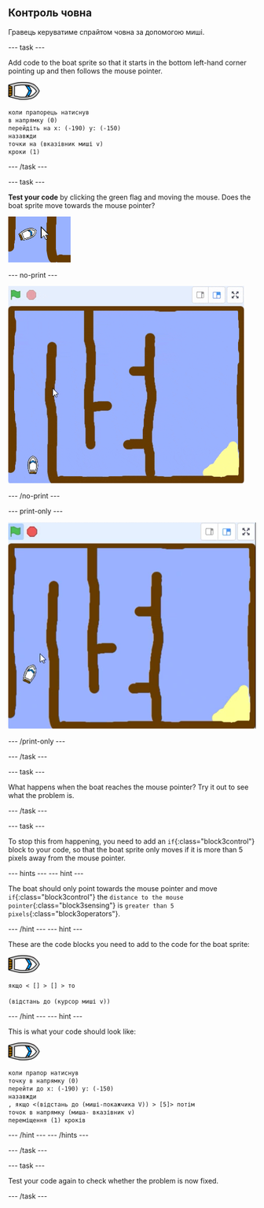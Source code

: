 ## Контроль човна

Гравець керуватиме спрайтом човна за допомогою миші.

\--- task \---

Add code to the boat sprite so that it starts in the bottom left-hand corner pointing up and then follows the mouse pointer.

![boat-sprite](images/boat_resize.png)

```blocks3
коли прапорець натиснув
в напрямку (0)
перейдіть на x: (-190) y: (-150)
назавжди
точки на (вказівник миші v)
кроки (1)
```

\--- /task \---

\--- task \---

**Test your code** by clicking the green flag and moving the mouse. Does the boat sprite move towards the mouse pointer?

![screenshot](images/boat-mouse.png)

\--- no-print \---

![screenshot](images/boat-pointer-test-anim.gif)

\--- /no-print \---

\--- print-only \---

![screenshot](images/boat-pointer-test-anim.png)

\--- /print-only \---

\--- /task \---

\--- task \---

What happens when the boat reaches the mouse pointer? Try it out to see what the problem is.

\--- /task \---

\--- task \---

To stop this from happening, you need to add an `if`{:class="block3control"} block to your code, so that the boat sprite only moves if it is more than 5 pixels away from the mouse pointer.

\--- hints \--- \--- hint \---

The boat should only point towards the mouse pointer and move `if`{:class="block3control"} the `distance to the mouse pointer`{:class="block3sensing"} is `greater than 5 pixels`{:class="block3operators"}.

\--- /hint \--- \--- hint \---

These are the code blocks you need to add to the code for the boat sprite:

![boat-sprite](images/boat_resize.png)

```blocks3
якщо < [] > [] > то

(відстань до (курсор миші v))
```

\--- /hint \--- \--- hint \---

This is what your code should look like:

![boat-sprite](images/boat_resize.png)

```blocks3
коли прапор натиснув
точку в напрямку (0)
перейти до х: (-190) у: (-150)
назавжди
, якщо <(відстань до (миші-покажчика V)) > [5]> потім
точок в напрямку (миша- вказівник v)
переміщення (1) кроків
```

\--- /hint \--- \--- /hints \---

\--- /task \---

\--- task \---

Test your code again to check whether the problem is now fixed.

\--- /task \---